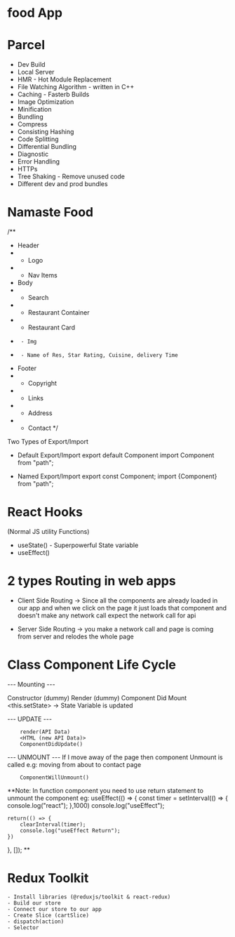 # food App

# Parcel
- Dev Build
- Local Server
- HMR - Hot Module Replacement
- File Watching Algorithm - written in C++
- Caching - Fasterb Builds
- Image Optimization
- Minification
- Bundling
- Compress
- Consisting Hashing
- Code Splitting
- Differential Bundling
- Diagnostic
- Error Handling
- HTTPs
- Tree Shaking - Remove unused code
- Different dev and prod bundles


# Namaste Food

/**
 * Header
 *  - Logo
 *  - Nav Items
 * Body
 *  - Search
 *  - Restaurant Container
 *    - Restaurant Card
 *      - Img
 *      - Name of Res, Star Rating, Cuisine, delivery Time
 * Footer
 *  - Copyright
 *  - Links
 *  - Address
 *  - Contact
 */


Two Types of Export/Import

- Default Export/Import
export default Component
import Component from "path";

- Named Export/Import
export const Component;
import {Component} from "path";


# React Hooks
(Normal JS utility Functions)
- useState() - Superpowerful State variable
- useEffect()

# 2 types Routing in web apps
- Client Side Routing -> Since all the components are already loaded in our app and when we click on the page it just loads that component and doesn't make any network call expect the network call for api

- Server Side Routing -> you make a network call and page is coming from server and relodes the whole page

# Class Component Life Cycle
 
 --- Mounting ---
 
 Constructor (dummy)
 Render (dummy)
        <HTML Dummy>
 Component Did Mount
        <API Call>
        <this.setState> -> State Variable is updated
 
 --- UPDATE ---
 
        render(API Data)
        <HTML (new API Data)>
        ComponentDidUpdate()
 
 
 --- UNMOUNT ---
 If I move away of the page then component Unmount is called
  e.g: moving from about to contact page
 
        ComponentWillUnmount()

**Note: In function component you need to use return statement to unmount the component
eg:
useEffect(() => {
    const timer = setInterval(() => {
        console.log("react");
    },1000)
    console.log("useEffect");

    return(() => {
        clearInterval(timer);
        console.log("useEffect Return");
    })
}, []); **


# Redux Toolkit
    - Install libraries (@reduxjs/toolkit & react-redux)
    - Build our store
    - Connect our store to our app
    - Create Slice (cartSlice)
    - dispatch(action)
    - Selector